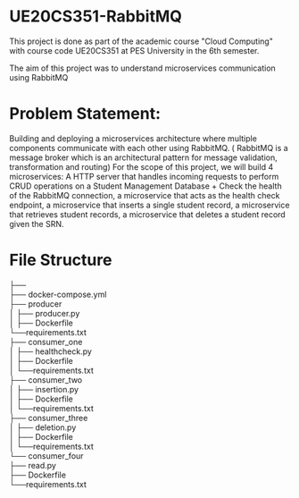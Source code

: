 # UE20CS351-RabbitMQ
This project is done as part of the academic course "Cloud Computing" with course code UE20CS351 at PES University in the 6th semester.

The aim of this project was to understand microservices communication using RabbitMQ

# Problem Statement:
Building and deploying a microservices architecture where multiple components communicate with each other using RabbitMQ. ( RabbitMQ is a  message broker which is an architectural pattern for message validation, transformation and routing) For the scope of this project, we will build 4 microservices: A HTTP server that handles incoming requests to perform CRUD operations on a Student Management Database + Check the health of the RabbitMQ connection, a microservice that acts as the health check endpoint, a microservice that inserts a single student record, a microservice that retrieves student records, a microservice that deletes a student record given the SRN.


# File Structure 
├── <microservices-project-directory> <br>
    ├── docker-compose.yml <br>
    ├── producer <br>
    │   ├── producer.py <br>
    │   ├── Dockerfile <br>
        └──requirements.txt<br>
    ├── consumer_one <br>
    │   ├── healthcheck.py <br>
    │   ├── Dockerfile<br>
    │   └──requirements.txt<br>
    ├── consumer_two<br>
    │   ├── insertion.py<br>
    │   ├── Dockerfile<br>
    │   └──requirements.txt<br>
    ├── consumer_three<br>
    │   ├── deletion.py<br>
    │   ├── Dockerfile<br>
    │   └──requirements.txt<br>
    └── consumer_four<br>
        ├── read.py<br>
        ├── Dockerfile<br>
        └──requirements.txt<br>
